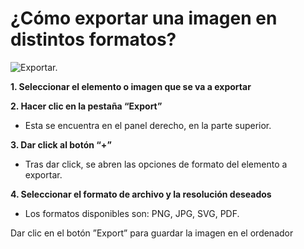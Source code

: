 # ¿Cómo exportar una imagen en distintos formatos?

![Exportar.](https://raw.githubusercontent.com/walter-lkmx/lkmx-design-knowledge/main/pages/img/export-img.gif)


**1. Seleccionar el elemento o imagen que se va a exportar**

**2. Hacer clic en la pestaña “Export”**
- Esta se encuentra en el panel derecho, en la parte superior.

**3. Dar click al botón “+”**
- Tras dar click, se abren las opciones de formato del elemento a exportar.

**4. Seleccionar el formato de archivo y la resolución deseados**
- Los formatos disponibles son: PNG, JPG, SVG, PDF.  

Dar clic en el botón ”Export” para guardar la imagen en el ordenador
